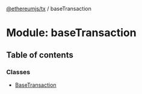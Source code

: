 [@ethereumjs/tx](../README.md) / baseTransaction

# Module: baseTransaction

## Table of contents

### Classes

- [BaseTransaction](../classes/basetransaction.basetransaction-1.md)
